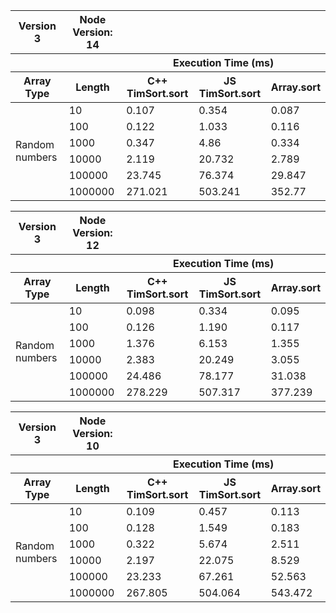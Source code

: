 <table>
  <tr>
    <th>Version 3</th>
    <th>Node Version: 14</th>
  </tr>
  <tr>
    <th></th><th></th>
    <th colspan="3">Execution Time (ms)</th>
  </tr>
  <tr>
    <th>Array Type</th>
    <th>Length</th>
    <th>C++ TimSort.sort</th>
    <th>JS TimSort.sort</th>
    <th>Array.sort</th>
  </tr>
<tbody>
  <tr>
    <td rowspan="6">Random numbers</td><td>10</td><td>0.107</td><td>0.354</td><td>0.087</td>
  </tr>
  <tr>
    <td>100</td><td>0.122</td><td>1.033</td><td>0.116</td>
  </tr>
  <tr>
    <td>1000</td><td>0.347</td><td>4.86</td><td>0.334</td>
  </tr>
  <tr>
    <td>10000</td><td>2.119</td><td>20.732</td><td>2.789</td>
  </tr>
  <tr>
    <td>100000</td><td>23.745</td><td>76.374</td><td>29.847</td>
  </tr>
  <tr>
    <td>1000000</td><td>271.021</td><td>503.241</td><td>352.77</td>
  </tr>
</tbody>
</table>

<table>
  <tr>
    <th>Version 3</th>
    <th>Node Version: 12</th>
  </tr>
  <tr>
    <th></th><th></th>
    <th colspan="3">Execution Time (ms)</th>
  </tr>
  <tr>
    <th>Array Type</th>
    <th>Length</th>
    <th>C++ TimSort.sort</th>
    <th>JS TimSort.sort</th>
    <th>Array.sort</th>
  </tr>
<tbody>
  <tr>
    <td rowspan="6">Random numbers</td><td>10</td><td>0.098</td><td>0.334</td><td>0.095</td>
  </tr>
  <tr>
    <td>100</td><td>0.126</td><td>1.190</td><td>0.117</td>
  </tr>
  <tr>
    <td>1000</td><td>1.376</td><td>6.153</td><td>1.355</td>
  </tr>
  <tr>
    <td>10000</td><td>2.383</td><td>20.249</td><td>3.055</td>
  </tr>
  <tr>
    <td>100000</td><td>24.486</td><td>78.177</td><td>31.038</td>
  </tr>
  <tr>
    <td>1000000</td><td>278.229</td><td>507.317</td><td>377.239</td>
  </tr>
</tbody>
</table>

<table>
  <tr>
    <th>Version 3</th>
    <th>Node Version: 10</th>
  </tr>
  <tr>
    <th></th><th></th>
    <th colspan="3">Execution Time (ms)</th>
  </tr>
  <tr>
    <th>Array Type</th>
    <th>Length</th>
    <th>C++ TimSort.sort</th>
    <th>JS TimSort.sort</th>
    <th>Array.sort</th>
  </tr>
<tbody>
  <tr>
    <td rowspan="6">Random numbers</td><td>10</td><td>0.109</td><td>0.457</td><td>0.113</td>
  </tr>
  <tr>
    <td>100</td><td>0.128</td><td>1.549</td><td>0.183</td>
  </tr>
  <tr>
    <td>1000</td><td>0.322</td><td>5.674</td><td>2.511</td>
  </tr>
  <tr>
    <td>10000</td><td>2.197</td><td>22.075</td><td>8.529</td>
  </tr>
  <tr>
    <td>100000</td><td>23.233</td><td>67.261</td><td>52.563</td>
  </tr>
  <tr>
    <td>1000000</td><td>267.805</td><td>504.064</td><td>543.472</td>
  </tr>
</tbody>
</table>